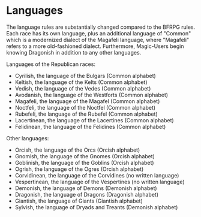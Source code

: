 Languages
=========
The language rules are substantially changed compared to the BFRPG rules. Each race has its own language, plus an additional language of "Common" which is a modernized dialect of the Magafeli language, where "Magafeli" refers to a more old-fashioned dialect. Furthermore, Magic-Users begin knowing Dragonish in addition to any other languages.

Languages of the Republican races:
- Cyrilish, the language of the Bulgars (Common alphabet)
- Keltish, the language of the Kelts (Common alphabet)
- Vedish, the language of the Vedes (Common alphabet)
- Avodanish, the language of the Westforts (Common alphabet)
- Magafeli, the language of the Magafel (Common alphabet)
- Noctfeli, the language of the Noctfel (Common alphabet)
- Rubefeli, the language of the Rubefel (Common alphabet)
- Lacertinean, the language of the Lacertines (Common alphabet)
- Felidinean, the language of the Felidines (Common alphabet)

Other languages:
- Orcish, the language of the Orcs (Orcish alphabet)
- Gnomish, the language of the Gnomes (Orcish alphabet)
- Goblinish, the language of the Goblins (Orcish alphabet)
- Ogrish, the language of the Ogres (Orcish alphabet)
- Corvidinean, the language of the Corvidines (no written language)
- Vespertinean, the language of the Vespertines (no written language)
- Demonish, the language of Demons (Demonish alphabet)
- Dragonish, the language of Dragons (Dragonish alphabet)
- Giantish, the language of Giants (Giantish alphabet)
- Sylvish, the language of Dryads and Treants (Demonish alphabet)
